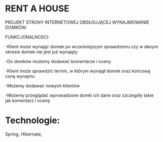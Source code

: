 # RENT A HOUSE


PROJEKT STRONY INTERNETOWEJ OBSŁGUJĄCEJ WYNAJMOWANIE DOMKÓW:

FUNKCJONALNOSCI:

-Klient może wynająć domek po wcześniejszym sprawdzeniu
czy w danym okresie domek nie jest już wynajęty

-Do domków możemy dodawać komentarze i oceny

-Klient może sprawdzić termin, w którym wynajął domek
oraz końcową cenę wynajmu

-Możemy dodawać nowych klientów

-Możemy przeglądać wprowadzone domki ich dane oraz szczegóły takie jak komentarz i ocenę



 # Technologie:
 
 Spring, Hibernate, 
